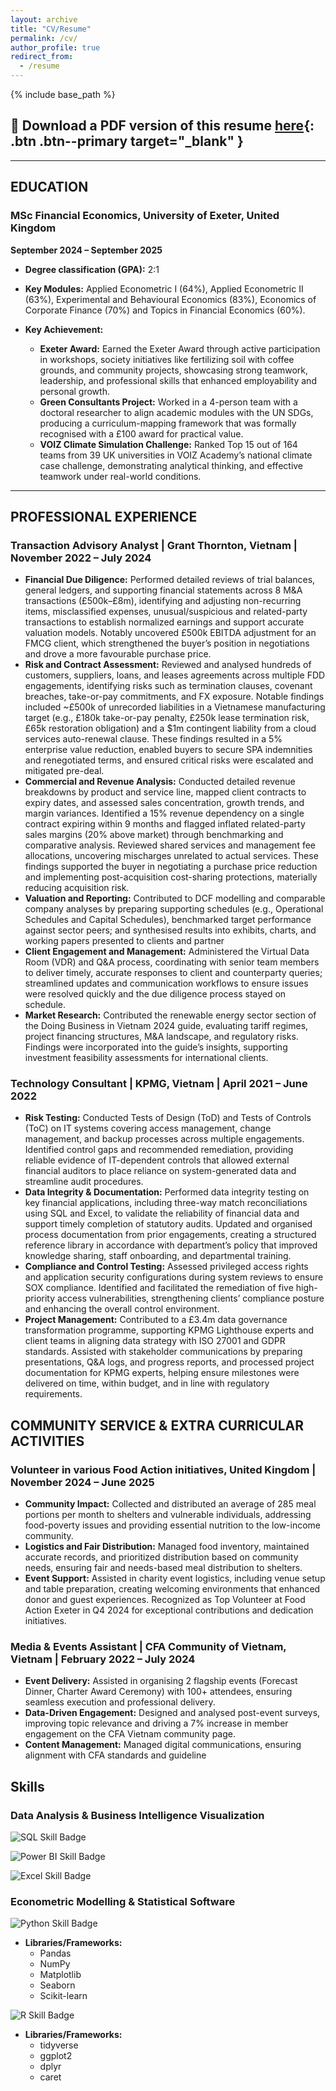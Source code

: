 ```yaml
---
layout: archive
title: "CV/Resume"
permalink: /cv/
author_profile: true
redirect_from:
  - /resume
---
```


{% include base_path %}

## 📎 Download a PDF version of this resume [here](/assets/files/YourName_Resume.pdf){: .btn .btn--primary target="_blank" }

---

## EDUCATION
### MSc Financial Economics, University of Exeter, United Kingdom
**September 2024 – September 2025**
*   **Degree classification (GPA):** 2:1
*   **Key Modules:** Applied Econometric I (64%), Applied Econometric II (63%), Experimental and Behavioural Economics (83%), Economics of Corporate Finance (70%) and Topics in Financial Economics (60%).

*   **Key Achievement:**
    *   **Exeter Award:** Earned the Exeter Award through active participation in workshops, society initiatives like fertilizing soil with coffee grounds, and community projects, showcasing strong teamwork, leadership, and professional skills that enhanced employability and personal growth.
    *   **Green Consultants Project:** Worked in a 4-person team with a doctoral researcher to align academic modules with the UN SDGs, producing a curriculum-mapping framework that was formally recognised with a £100 award for practical value.
    *   **VOIZ Climate Simulation Challenge:** Ranked Top 15 out of 164 teams from 39 UK universities in VOIZ Academy’s national climate case challenge, demonstrating analytical thinking, and effective teamwork under real-world conditions.

---

## PROFESSIONAL EXPERIENCE
### Transaction Advisory Analyst | Grant Thornton, Vietnam | November 2022 – July 2024 

- **Financial Due Diligence:** Performed detailed reviews of trial balances, general ledgers, and supporting financial statements across 8 M&A transactions (£500k–£8m), identifying and adjusting non-recurring items, misclassified expenses, unusual/suspicious and related-party transactions to establish normalized earnings and support accurate valuation models. Notably uncovered £500k EBITDA adjustment for an FMCG client, which strengthened the buyer’s position in negotiations and drove a more favourable purchase price.
- **Risk and Contract Assessment:** Reviewed and analysed hundreds of customers, suppliers, loans, and leases agreements across multiple FDD engagements, identifying risks such as termination clauses, covenant breaches, take-or-pay commitments, and FX exposure. Notable findings included ~£500k of unrecorded liabilities in a Vietnamese manufacturing target (e.g., £180k take-or-pay penalty, £250k lease termination risk, £65k restoration obligation) and a $1m contingent liability from a cloud services auto-renewal clause. These findings resulted in a 5% enterprise value reduction, enabled buyers to secure SPA indemnities and renegotiated terms, and ensured critical risks were escalated and mitigated pre-deal.
- **Commercial and Revenue Analysis:** Conducted detailed revenue breakdowns by product and service line, mapped client contracts to expiry dates, and assessed sales concentration, growth trends, and margin variances. Identified a 15% revenue dependency on a single contract expiring within 9 months and flagged inflated related-party sales margins (20% above market) through benchmarking and comparative analysis. Reviewed shared services and management fee allocations, uncovering mischarges unrelated to actual services. These findings supported the buyer in negotiating a purchase price reduction and implementing post-acquisition cost-sharing protections, materially reducing acquisition risk.
- **Valuation and Reporting:** Contributed to DCF modelling and comparable company analyses by preparing supporting schedules (e.g., Operational Schedules and Capital Schedules), benchmarked target performance against sector peers; and synthesised results into exhibits, charts, and working papers presented to clients and partner
- **Client Engagement and Management:** Administered the Virtual Data Room (VDR) and Q&A process, coordinating with senior team members to deliver timely, accurate responses to client and counterparty queries; streamlined updates and communication workflows to ensure issues were resolved quickly and the due diligence process stayed on schedule.
- **Market Research:** Contributed the renewable energy sector section of the Doing Business in Vietnam 2024 guide, evaluating tariff regimes, project financing structures, M&A landscape, and regulatory risks. Findings were incorporated into the guide’s insights, supporting investment feasibility assessments for international clients.

### Technology Consultant | KPMG, Vietnam | April 2021 – June 2022

- **Risk Testing:** Conducted Tests of Design (ToD) and Tests of Controls (ToC) on IT systems covering access management, change management, and backup processes across multiple engagements. Identified control gaps and recommended remediation, providing reliable evidence of IT-dependent controls that allowed external financial auditors to place reliance on system-generated data and streamline audit procedures.
- **Data Integrity & Documentation:** Performed data integrity testing on key financial applications, including three-way match reconciliations using SQL and Excel, to validate the reliability of financial data and support timely completion of statutory audits. Updated and organised process documentation from prior engagements, creating a structured reference library in accordance with department’s policy that improved knowledge sharing, staff onboarding, and departmental training.
- **Compliance and Control Testing:** Assessed privileged access rights and application security configurations during system reviews to ensure SOX compliance. Identified and facilitated the remediation of five high-priority access vulnerabilities, strengthening clients’ compliance posture and enhancing the overall control environment.
- **Project Management:** Contributed to a £3.4m data governance transformation programme, supporting KPMG Lighthouse experts and client teams in aligning data strategy with ISO 27001 and GDPR standards. Assisted with stakeholder communications by preparing presentations, Q&A logs, and progress reports, and processed project documentation for KPMG experts, helping ensure milestones were delivered on time, within budget, and in line with regulatory requirements.

## COMMUNITY SERVICE & EXTRA CURRICULAR ACTIVITIES

### Volunteer in various Food Action initiatives, United Kingdom | November 2024 – June 2025
- **Community Impact:** Collected and distributed an average of 285 meal portions per month to shelters and vulnerable individuals, addressing food-poverty issues and providing essential nutrition to the low-income community.
- **Logistics and Fair Distribution:** Managed food inventory, maintained accurate records, and prioritized distribution based on community needs, ensuring fair and needs-based meal distribution to shelters.
- **Event Support:** Assisted in charity event logistics, including venue setup and table preparation, creating welcoming environments that enhanced donor and guest experiences. Recognized as Top Volunteer at Food Action Exeter in Q4 2024 for exceptional contributions and dedication
initiatives.

### Media & Events Assistant | CFA Community of Vietnam, Vietnam | February 2022 – July 2024
- **Event Delivery:** Assisted in organising 2 flagship events (Forecast Dinner, Charter Award Ceremony) with 100+ attendees, ensuring seamless execution and professional delivery.
- **Data-Driven Engagement:** Designed and analysed post-event surveys, improving topic relevance and driving a 7% increase in member engagement on the CFA Vietnam community page.
- **Content Management:** Managed digital communications, ensuring alignment with CFA standards and guideline

## Skills
### Data Analysis & Business Intelligence Visualization
<p>
  <img src="https://img.shields.io/badge/SQL-Intermediate-4479A1?style=flat&logo=mysql&logoColor=white" alt="SQL Skill Badge">
</p>

<p>
  <img src="https://img.shields.io/badge/Power%20BI-Advanced-F2C811?style=flat&logo=powerbi&logoColor=white" alt="Power BI Skill Badge">
</p>

<p>
  <img src="https://img.shields.io/badge/Excel-Advanced-217346?style=flat&logo=microsoft-excel&logoColor=white" alt="Excel Skill Badge">
</p>


### Econometric Modelling & Statistical Software
<p>
  <img src="https://img.shields.io/badge/Python-Intermediate-3776AB?style=flat&logo=python&logoColor=white" alt="Python Skill Badge">
</p>

- **Libraries/Frameworks:**  
  - Pandas  
  - NumPy  
  - Matplotlib
  - Seaborn  
  - Scikit-learn  

<p>
  <img src="https://img.shields.io/badge/R-Intermediate-276DC3?style=flat&logo=r&logoColor=white" alt="R Skill Badge">
</p>

- **Libraries/Frameworks:**  
  - tidyverse  
  - ggplot2  
  - dplyr  
  - caret  


<!--
Skills
======
* Skill 1
* Skill 2
  * Sub-skill 2.1
  * Sub-skill 2.2
  * Sub-skill 2.3
* Skill 3

Publications
======
  <ul>{% for post in site.publications reversed %}
    {% include archive-single-cv.html %}
  {% endfor %}</ul>
  
Talks
======
  <ul>{% for post in site.talks reversed %}
    {% include archive-single-talk-cv.html  %}
  {% endfor %}</ul>
  
Teaching
======
  <ul>{% for post in site.teaching reversed %}
    {% include archive-single-cv.html %}
  {% endfor %}</ul>
  
Service and leadership
======
* Currently signed in to 43 different slack teams
-->